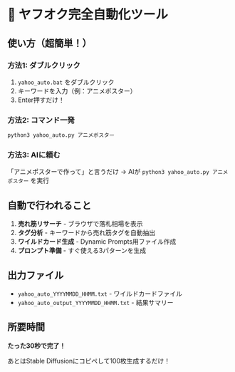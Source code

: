 # 🚀 ヤフオク完全自動化ツール

## 使い方（超簡単！）

### 方法1: ダブルクリック
1. `yahoo_auto.bat` をダブルクリック
2. キーワードを入力（例：アニメポスター）
3. Enter押すだけ！

### 方法2: コマンド一発
```bash
python3 yahoo_auto.py アニメポスター
```

### 方法3: AIに頼む
「アニメポスターで作って」と言うだけ
→ AIが `python3 yahoo_auto.py アニメポスター` を実行

## 自動で行われること

1. **売れ筋リサーチ** - ブラウザで落札相場を表示
2. **タグ分析** - キーワードから売れ筋タグを自動抽出
3. **ワイルドカード生成** - Dynamic Prompts用ファイル作成
4. **プロンプト準備** - すぐ使える3パターンを生成

## 出力ファイル

- `yahoo_auto_YYYYMMDD_HHMM.txt` - ワイルドカードファイル
- `yahoo_auto_output_YYYYMMDD_HHMM.txt` - 結果サマリー

## 所要時間

**たった30秒で完了！**

あとはStable Diffusionにコピペして100枚生成するだけ！